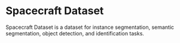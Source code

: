# Spacecraft Dataset

Spacecraft Dataset is a dataset for instance segmentation, semantic segmentation, object detection, and identification tasks.